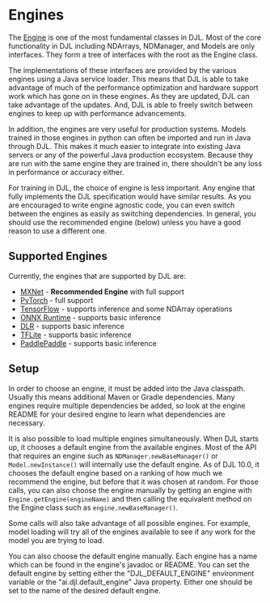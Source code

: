 # Engines

The [Engine](https://javadoc.io/doc/ai.djl/api/latest/ai/djl/engine/Engine.html) is one of the most fundamental classes in DJL. Most of the core functionality in DJL including NDArrays, NDManager, and Models are only interfaces. They form a tree of interfaces with the root as the Engine class.

The implementations of these interfaces are provided by the various engines using a Java service loader. This means that DJL is able to take advantage of much of the performance optimization and hardware support work which has gone on in these engines. As they are updated, DJL can take advantage of the updates. And, DJL is able to freely switch between engines to keep up with performance advancements.

In addition, the engines are very useful for production systems. Models trained in those engines in python can often be imported and run in Java through DJL. This makes it much easier to integrate into existing Java servers or any of the powerful Java production ecosystem. Because they are run with the same engine they are trained in, there shouldn't be any loss in performance or accuracy either.

For training in DJL, the choice of engine is less important. Any engine that fully implements the DJL specification would have similar results. As you are encouraged to write engine agnostic code, you can even switch between the engines as easily as switching dependencies. In general, you should use the recommended engine (below) unless you have a good reason to use a different one.

## Supported Engines

Currently, the engines that are supported by DJL are:

- [MXNet](../mxnet/README.md) - **Recommended Engine** with full support
- [PyTorch](../pytorch/README.md) - full support
- [TensorFlow](../tensorflow/README.md) - supports inference and some NDArray operations
- [ONNX Runtime](../onnxruntime/onnxruntime-engine/README.md) - supports basic inference
- [DLR](../dlr/README.md) - supports basic inference
- [TFLite](../tflite/tflite-engine/README.md) - supports basic inference
- [PaddlePaddle](../paddlepaddle/README.md) - supports basic inference

## Setup

In order to choose an engine, it must be added into the Java classpath. Usually this means additional Maven or Gradle dependencies. Many engines require multiple dependencies be added, so look at the engine README for your desired engine to learn what dependencies are necessary.

It is also possible to load multiple engines simultaneously. When DJL starts up, it chooses a default engine from the available engines. Most of the API that requires an engine such as `NDManager.newBaseManager()` or `Model.newInstance()` will internally use the default engine. As of DJL 10.0, it chooses the default engine based on a ranking of how much we recommend the engine, but before that it was chosen at random. For those calls, you can also choose the engine manually by getting an engine with `Engine.getEngine(engineName)` and then calling the equivalent method on the Engine class such as `engine.newBaseManager()`.

Some calls will also take advantage of all possible engines. For example, model loading will try all of the engines available to see if any work for the model you are trying to load.

You can also choose the default engine manually. Each engine has a name which can be found in the engine's javadoc or README. You can set the default engine by setting either the "DJL_DEFAULT_ENGINE" environment variable or the "ai.djl.default_engine" Java property. Either one should be set to the name of the desired default engine.
